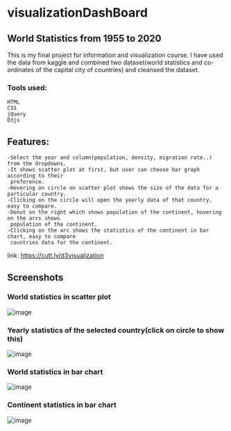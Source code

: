 # visualizationDashBoard
## World Statistics from 1955 to 2020
This is my final project for information and visualization course. I have used the data from kaggle and
combined two dataset(world statistics and co-ordinates of the capital city of countries) and cleansed 
the dataset.
### Tools used:
    HTML
    CSS
    jQuery
    D3js
## Features:
    -Select the year and column(population, density, migration rate..) from the dropdowns.
    -It shows scatter plot at first, but user can choose bar graph according to their 
     preference.
    -Hovering on circle on scatter plot shows the size of the data for a particular country.
    -Clicking on the circle will open the yearly data of that country, easy to compare.
    -Donut on the right which shows population of the continent, hovering on the arcs shows
     population of the continent.
    -Clicking on the arc shows the statistics of the continent in bar chart, easy to compare
     countries data for the continent.
    
link: https://cutt.ly/d3visualization

## Screenshots
### World statistics in scatter plot
![image](https://user-images.githubusercontent.com/44932604/115996483-d23feb00-a5b5-11eb-8148-43040e3d1f88.png)
### Yearly statistics of the selected country(click on circle to show this)
![image](https://user-images.githubusercontent.com/44932604/115996502-dec44380-a5b5-11eb-9ccc-03f4c4c45536.png)
### World statistics in bar chart
![image](https://user-images.githubusercontent.com/44932604/115996411-87be6e80-a5b5-11eb-8c66-ca7248a6ea42.png)
### Continent statistics in bar chart
![image](https://user-images.githubusercontent.com/44932604/115996436-a4f33d00-a5b5-11eb-94fb-73cdbd482ee6.png)
